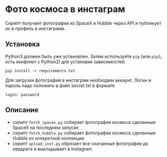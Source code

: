 # Фото космоса в инстаграм
 Скрипт получает фотографии из SpaceX и Hubble через API и публикует их в профиль в инстаграме.
 
## Установка
 Python3 должен быть уже установлен. 
 Затем используйте `pip` (или `pip3`, есть конфликт с Python2) для установки зависимостей:

```
pip install -r requirements.txt
```

 Для загрузки фотографий в инстаграм необходим аккаунт. Логин и пароль надо положить в файл secret.txt в формате
```
login: password
``` 

## Описание

* скрипт ```fetch_spacex.py``` собирает фотографии космоса сделанные SpaceX на последнем запуске
* скрипт ```fetch_hubble.py``` собирает фотографии космоса сделанные Hubble из конкретной коллекции
* скрипт ```upload_inst.py``` обрезает все скачанные фотографии до квадрата и выкладывает в Instagram
